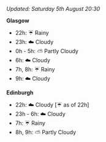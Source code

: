 *Updated: Saturday 5th August 20:30*

**Glasgow**

* 22h: :umbrella: Rainy
* 23h: :cloud: Cloudy
* 0h - 5h: :partly_sunny: Partly Cloudy
* 6h: :cloud: Cloudy
* 7h, 8h: :umbrella: Rainy
* 9h: :cloud: Cloudy

**Edinburgh**

* 22h: :cloud: Cloudy [:umbrella: as of 22h]
* 23h - 6h: :cloud: Cloudy
* 7h: :umbrella: Rainy
* 8h, 9h: :partly_sunny: Partly Cloudy
